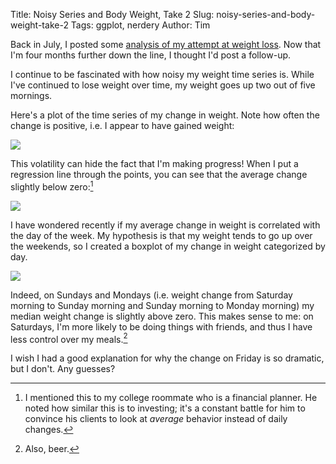 Title: Noisy Series and Body Weight, Take 2
Slug: noisy-series-and-body-weight-take-2
Tags: ggplot, nerdery
Author: Tim

Back in July, I posted some [analysis of my attempt at weight loss](http://stiglerdiet.com/blog/2013/Jul/26/noisy-series-and-body-weight/). Now that I'm four months further down the line, I thought I'd post a follow-up.

I continue to be fascinated with how noisy my weight time series is. While I've continued to lose weight over time, my weight goes up two out of five mornings.

Here's a plot of the time series of my change in weight. Note how often the change is positive, i.e. I appear to have gained weight:

![](/uploads/2013/11/weight_change1.png)

This volatility can hide the fact that I'm making progress! When I put a regression line through the points, you can see that the average change slightly below zero:[^investing]

![](/uploads/2013/11/weight_change2.png)

I have wondered recently if my average change in weight is correlated with the day of the week. My hypothesis is that my weight tends to go up over the weekends, so I created a boxplot of my change in weight categorized by day.

![](/uploads/2013/11/weight_box.png)

Indeed, on Sundays and Mondays (i.e. weight change from Saturday morning to Sunday morning and Sunday morning to Monday morning) my median weight change is slightly above zero. This makes sense to me: on Saturdays, I'm more likely to be doing things with friends, and thus I have less control over my meals.[^beer]

I wish I had a good explanation for why the change on Friday is so dramatic, but I don't. Any guesses?

 [^beer]: Also, beer.
 [^investing]: I mentioned this to my college roommate who is a financial planner. He noted how similar this is to investing; it's a constant battle for him to convince his clients to look at _average_ behavior instead of daily changes.